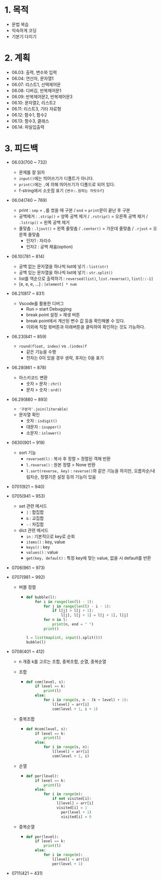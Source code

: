 # 1. 목적

- 문법 복습
- 익숙하게 코딩
- 기본기 다지기



# 2. 계획

- 06.03: 출력, 변수와 입력
- 06.04: 연산자, 문자열1
- 06.07: 리스트1, 선택제어문
- 06.08: 디버깅, 반복제어문1
- 06.09: 반복제어문2, 반복제어문3
- 06.10: 문자열2, 리스트2
- 06.11: 리스트3, 기타 자료형
- 06.12: 함수1, 함수2
- 06.13: 함수3, 클래스
- 06.14: 파일입출력



# 3. 피드백

- 06.03(700 ~ 732)
  - 문제를 잘 읽자
  - `input()`에는 띄어쓰기가 디폴트가 아니다.
  - `print()`에는 `,`에 의해 띄어쓰기가 디폴드로 되어 있다.
  - f-string에서 소숫점 표기 `{변수:.원하는 자릿수f}`
- 06.04(740 ~ 769)
  - print : `sep` = `,`를 썼을 때 구분 / `end` = `print`문이 끝난 후 구분
  - 공백제거 : `.strip()` = 양쪽 공백 제거 / `.rstrip()` = 오른쪽 공백 제거 / `.lstrip()` = 왼쪽 공백 제거
  - 줄맞춤 : `.ljust()` = 왼쪽 줄맞춤 / `.center()` = 가운데 줄맞춤 / `.rjust` = 오른쪽 줄맞춤
    - 인자1 : 자리수
    - 인자2 : 공백 채움(option)
- 06.10(781 ~ 814)
  - 공백 없는 문자열을 하나씩 list에 넣기 : `list(str)`
  - 공백 있는 문자열을 하나씩 list에 넣기 : `str.split()`
  - list를 역순으로 출력하기 : `reversed(list)`, `list.reverse()`, `list[::-1]`
  - [e, e, e, ...] : `[element] * num`
- 06.21(817 ~ 831)
  - Vscode를 활용한 디버그
    - Run > start Debugging
    - break point 설정 > 재생 버튼
    - break point에서 계산된 변수 값 등을 확인해볼 수 있다.
    - 이외에 직접 윗버튼과 아래버튼을 클릭하여 확인하는 것도 가능하다. 

- 06.23(841 ~ 859)
  - `round(float, index)` vs `.(index)f`
    - 같은 기능을 수행
    - 전자는 0이 있을 경우 생략, 후자는 0을 표기

- 06.28(861 ~ 878)
  - 아스키코드 변환
    - 숫자 > 문자 : `chr()`
    - 문자 > 숫자 : `ord()`

* 06.29(880 ~ 893)
  * `'구분자'.join(literable)`
  * 문자열 확인
    * 숫자 : `isdigit()`
    * 대문자 : `isupper()`
    * 소문자 : `islower()`
  
* 0630(901 ~ 919)
  * sort 기능
    * `reversed(l)` : 복사 후 정렬 > 정렬된 객체 반환
    * `l.reverse()` : 원본 정렬 > None 반환
    * `l.sort(reverse, key)` : `reverse()`와 같은 기능을 하지만, 오름차순/내림차순,  정렬기준 설정 등의 기능이 있음
  
* 0701(921 ~ 940)

* 0705(941 ~ 953)
  * set 관련 메서드
    * `|` : 합집합
    * `&` : 교집합
    * `-` : 차집합
  * dict 관련 메서드
    * `in` : 기본적으로 key로 순회
    * `items()` : key, value
    * `keys()` : key
    * `values()` : value
    * `get(key, default)` : 특정 key에 맞는 value, 없을 시 default를 반환
  
* 0706(961 ~ 973)

* 0707(981 ~ 992)

  * 버블 정렬

    * ```python
      def bubble(l):
          for i in range(len(l) - 1):
              for j in range(len(l) - i - 1):
                  if l[j] > l[j + 1]:
                      l[j], l[j + 1] = l[j + 1], l[j]
              for n in l:
                  print(n, end = " ")
              print()
      
      l = list(map(int, input().split()))
      bubble(l)
      ```

- 0708(401 ~ 412)

  - n 개중 k를 고르는 조합, 중복조합, 순열, 중복순열

  - 조합

    - ```python
      def com(level, s):
          if level == k:
              print(l)
          else:
              for i in range(s, n - (k + level) + 1):
                  l[level] = arr[i]
                  com(level + 1, i + 1)
      ```

  - 중복조합

    - ```python
      def Hcom(level, s):
          if level == k:
              print(l)
          else:
              for i in range(s, n):
                  l[level] = arr[i]
                  com(level + 1, i)
      ```

  - 순열

    - ```python
      def per(level):
          if level == k:
              print(l)
          else:
              for i in range(n):
                  if not visited[i]:
                  	l[level] = arr[i]
                  	visited[i] = 1
                      per(level + 1)
                      visited[i] = 0
      ```

  - 중복순열

    - ```python
      def per(level):
          if level == k:
              print(l)
          else:
              for i in range(n):
                  l[level] = arr[i]
                  per(level + 1)
      ```

- 0711(421 ~ 431)
